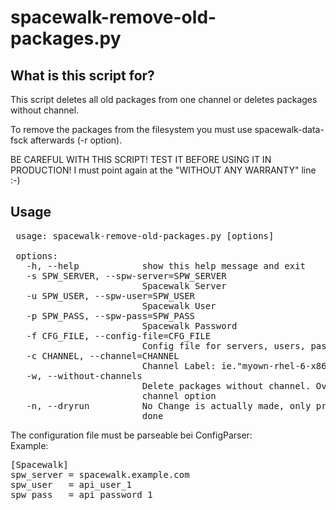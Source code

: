 spacewalk-remove-old-packages.py
===============================

What is this script for? 
------------------------

 This script deletes all old packages from one channel or deletes packages
 without channel. 

 To remove the packages from the filesystem you must use spacewalk-data-fsck
 afterwards (-r option).

 BE CAREFUL WITH THIS SCRIPT! TEST IT BEFORE USING IT IN PRODUCTION!
 I must point again at the "WITHOUT ANY WARRANTY" line :-)


Usage
-----

<pre>
 usage: spacewalk-remove-old-packages.py [options]
 
 options:
   -h, --help            show this help message and exit
   -s SPW_SERVER, --spw-server=SPW_SERVER
                         Spacewalk Server
   -u SPW_USER, --spw-user=SPW_USER
                         Spacewalk User
   -p SPW_PASS, --spw-pass=SPW_PASS
                         Spacewalk Password
   -f CFG_FILE, --config-file=CFG_FILE
                         Config file for servers, users, passwords
   -c CHANNEL, --channel=CHANNEL
                         Channel Label: ie."myown-rhel-6-x86_64"
   -w, --without-channels
                         Delete packages without channel. Overwrites the
                         channel option
   -n, --dryrun          No Change is actually made, only print what would be
                         done
</pre>

The configuration file must be parseable bei ConfigParser:<br>
Example: 

<pre>
[Spacewalk]
spw_server = spacewalk.example.com
spw_user   = api_user_1
spw_pass   = api_password_1
</pre>

